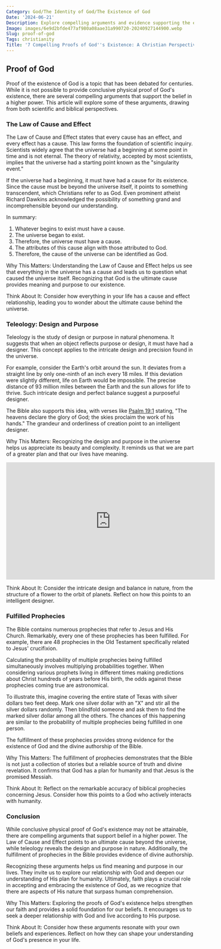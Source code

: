 ```yaml
---
Category: God/The Identity of God/The Existence of God
Date: '2024-06-21'
Description: Explore compelling arguments and evidence supporting the existence of God in this thought-provoking article. Delve into philosophical, scientific, and theological perspectives on the proof of God's existence.
Image: images/6e9d2bfde477af980a08aae31a990720-20240927144900.webp
Slug: proof-of-god
Tags: christianity
Title: '7 Compelling Proofs of God''s Existence: A Christian Perspective'
---
```


## Proof of God

Proof of the existence of God is a topic that has been debated for centuries. While it is not possible to provide conclusive physical proof of God's existence, there are several compelling arguments that support the belief in a higher power. This article will explore some of these arguments, drawing from both scientific and biblical perspectives.

### The Law of Cause and Effect

The Law of Cause and Effect states that every cause has an effect, and every effect has a cause. This law forms the foundation of scientific inquiry. Scientists widely agree that the universe had a beginning at some point in time and is not eternal. The theory of relativity, accepted by most scientists, implies that the universe had a starting point known as the "singularity event."

If the universe had a beginning, it must have had a cause for its existence. Since the cause must be beyond the universe itself, it points to something transcendent, which Christians refer to as God. Even prominent atheist Richard Dawkins acknowledged the possibility of something grand and incomprehensible beyond our understanding.

In summary:
1. Whatever begins to exist must have a cause.
2. The universe began to exist.
3. Therefore, the universe must have a cause.
4. The attributes of this cause align with those attributed to God.
5. Therefore, the cause of the universe can be identified as God.

Why This Matters:
Understanding the Law of Cause and Effect helps us see that everything in the universe has a cause and leads us to question what caused the universe itself. Recognizing that God is the ultimate cause provides meaning and purpose to our existence.

Think About It:
Consider how everything in your life has a cause and effect relationship, leading you to wonder about the ultimate cause behind the universe.

### Teleology: Design and Purpose

Teleology is the study of design or purpose in natural phenomena. It suggests that when an object reflects purpose or design, it must have had a designer. This concept applies to the intricate design and precision found in the universe.

For example, consider the Earth's orbit around the sun. It deviates from a straight line by only one-ninth of an inch every 18 miles. If this deviation were slightly different, life on Earth would be impossible. The precise distance of 93 million miles between the Earth and the sun allows for life to thrive. Such intricate design and perfect balance suggest a purposeful designer.

The Bible also supports this idea, with verses like [Psalm 19:1](https://www.bibleref.com/Psalm/19/Psalm-19-1.html) stating, "The heavens declare the glory of God; the skies proclaim the work of his hands." The grandeur and orderliness of creation point to an intelligent designer.

Why This Matters:
Recognizing the design and purpose in the universe helps us appreciate its beauty and complexity. It reminds us that we are part of a greater plan and that our lives have meaning.


<iframe width="560" height="315" src="https://www.youtube.com/embed/_ie9musGEqQ" frameborder="0" allow="autoplay; encrypted-media" allowfullscreen></iframe>


Think About It:
Consider the intricate design and balance in nature, from the structure of a flower to the orbit of planets. Reflect on how this points to an intelligent designer.

### Fulfilled Prophecies

The Bible contains numerous prophecies that refer to Jesus and His Church. Remarkably, every one of these prophecies has been fulfilled. For example, there are 48 prophecies in the Old Testament specifically related to Jesus' crucifixion.

Calculating the probability of multiple prophecies being fulfilled simultaneously involves multiplying probabilities together. When considering various prophets living in different times making predictions about Christ hundreds of years before His birth, the odds against these prophecies coming true are astronomical.

To illustrate this, imagine covering the entire state of Texas with silver dollars two feet deep. Mark one silver dollar with an "X" and stir all the silver dollars randomly. Then blindfold someone and ask them to find the marked silver dollar among all the others. The chances of this happening are similar to the probability of multiple prophecies being fulfilled in one person.

The fulfillment of these prophecies provides strong evidence for the existence of God and the divine authorship of the Bible.

Why This Matters:
The fulfillment of prophecies demonstrates that the Bible is not just a collection of stories but a reliable source of truth and divine revelation. It confirms that God has a plan for humanity and that Jesus is the promised Messiah.

Think About It:
Reflect on the remarkable accuracy of biblical prophecies concerning Jesus. Consider how this points to a God who actively interacts with humanity.

### Conclusion

While conclusive physical proof of God's existence may not be attainable, there are compelling arguments that support belief in a higher power. The Law of Cause and Effect points to an ultimate cause beyond the universe, while teleology reveals the design and purpose in nature. Additionally, the fulfillment of prophecies in the Bible provides evidence of divine authorship.

Recognizing these arguments helps us find meaning and purpose in our lives. They invite us to explore our relationship with God and deepen our understanding of His plan for humanity. Ultimately, faith plays a crucial role in accepting and embracing the existence of God, as we recognize that there are aspects of His nature that surpass human comprehension.

Why This Matters:
Exploring the proofs of God's existence helps strengthen our faith and provides a solid foundation for our beliefs. It encourages us to seek a deeper relationship with God and live according to His purpose.

Think About It:
Consider how these arguments resonate with your own beliefs and experiences. Reflect on how they can shape your understanding of God's presence in your life.